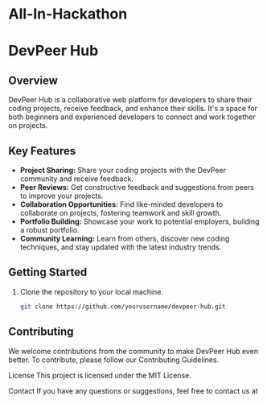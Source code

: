 # All-In-Hackathon

# DevPeer Hub

## Overview

DevPeer Hub is a collaborative web platform for developers to share their coding projects, receive feedback, and enhance their skills. It's a space for both beginners and experienced developers to connect and work together on projects.

## Key Features

- **Project Sharing:** Share your coding projects with the DevPeer community and receive feedback.
- **Peer Reviews:** Get constructive feedback and suggestions from peers to improve your projects.
- **Collaboration Opportunities:** Find like-minded developers to collaborate on projects, fostering teamwork and skill growth.
- **Portfolio Building:** Showcase your work to potential employers, building a robust portfolio.
- **Community Learning:** Learn from others, discover new coding techniques, and stay updated with the latest industry trends.

## Getting Started

1. Clone the repository to your local machine.
   
   ```bash
   git clone https://github.com/yourusername/devpeer-hub.git
## Contributing
We welcome contributions from the community to make DevPeer Hub even better. To contribute, please follow our Contributing Guidelines.

License
This project is licensed under the MIT License.

Contact
If you have any questions or suggestions, feel free to contact us at 

